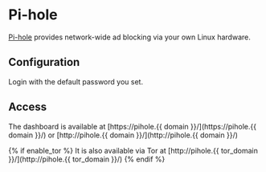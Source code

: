 # Pi-hole

[Pi-hole](http://pi-hole.net/) provides network-wide ad blocking via your own Linux hardware.

## Configuration

Login with the default password you set.

## Access

The dashboard is available at [https://pihole.{{ domain }}/](https://pihole.{{ domain }}/) or [http://pihole.{{ domain }}/](http://pihole.{{ domain }}/)

{% if enable_tor %}
It is also available via Tor at [http://pihole.{{ tor_domain }}/](http://pihole.{{ tor_domain }}/)
{% endif %}
